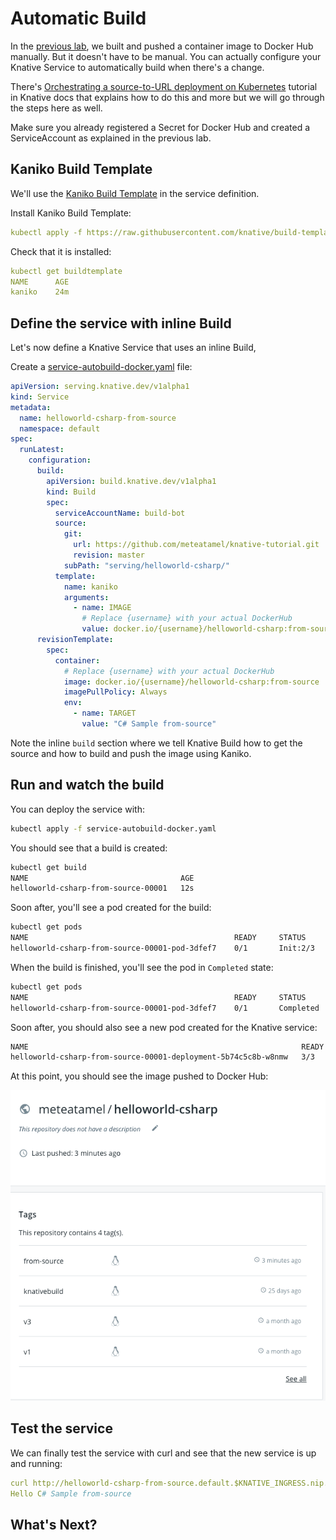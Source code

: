# Automatic Build

In the [previous lab](10-dockerbuild.md), we built and pushed a container image to Docker Hub manually. But it doesn't have to be manual. You can actually configure your Knative Service to automatically build when there's a change. 

There's [Orchestrating a source-to-URL deployment on Kubernetes](https://github.com/knative/docs/tree/master/serving/samples/source-to-url-go) tutorial in Knative docs that explains how to do this and more but we will go through the steps here as well.

Make sure you already registered a Secret for Docker Hub and created a ServiceAccount as explained in the previous lab. 

## Kaniko Build Template

We'll use the [Kaniko Build Template](https://github.com/knative/build-templates/tree/master/kaniko) in the service definition. 

Install Kaniko Build Template:

```yaml
kubectl apply -f https://raw.githubusercontent.com/knative/build-templates/master/kaniko/kaniko.yaml
```

Check that it is installed:

```yaml
kubectl get buildtemplate
NAME      AGE
kaniko    24m
```

## Define the service with inline Build

Let's now define a Knative Service that uses an inline Build, 

Create a [service-autobuild-docker.yaml](../build/service-autobuild-docker.yaml) file:

```yaml
apiVersion: serving.knative.dev/v1alpha1
kind: Service
metadata:
  name: helloworld-csharp-from-source
  namespace: default
spec:
  runLatest:
    configuration:
      build:
        apiVersion: build.knative.dev/v1alpha1
        kind: Build
        spec:
          serviceAccountName: build-bot
          source:
            git:
              url: https://github.com/meteatamel/knative-tutorial.git
              revision: master
            subPath: "serving/helloworld-csharp/"
          template:
            name: kaniko
            arguments:
              - name: IMAGE
                # Replace {username} with your actual DockerHub
                value: docker.io/{username}/helloworld-csharp:from-source
      revisionTemplate:
        spec:
          container:
            # Replace {username} with your actual DockerHub
            image: docker.io/{username}/helloworld-csharp:from-source
            imagePullPolicy: Always
            env:
              - name: TARGET
                value: "C# Sample from-source"
```
Note the inline `build` section where we tell Knative Build how to get the source and how to build and push the image using Kaniko. 

## Run and watch the build

You can deploy the service with:

```bash
kubectl apply -f service-autobuild-docker.yaml
```

You should see that a build is created:

```bash
kubectl get build
NAME                                  AGE
helloworld-csharp-from-source-00001   12s
```

Soon after, you'll see a pod created for the build:

```bash
kubectl get pods
NAME                                              READY     STATUS     
helloworld-csharp-from-source-00001-pod-3dfef7    0/1       Init:2/3
```
When the build is finished, you'll see the pod in `Completed` state:

```bash
kubectl get pods
NAME                                              READY     STATUS 
helloworld-csharp-from-source-00001-pod-3dfef7    0/1       Completed
```
Soon after, you should also see a new pod created for the Knative service:

```bash
NAME                                                             READY     STATUS
helloworld-csharp-from-source-00001-deployment-5b74c5c8b-w8nmw   3/3       Running
```
At this point, you should see the image pushed to Docker Hub:

![Docker Hub](./images/dockerhub-auto.png)

## Test the service

We can finally test the service with curl and see that the new service is up and running:

```yaml
curl http://helloworld-csharp-from-source.default.$KNATIVE_INGRESS.nip.io
Hello C# Sample from-source
```

## What's Next?
